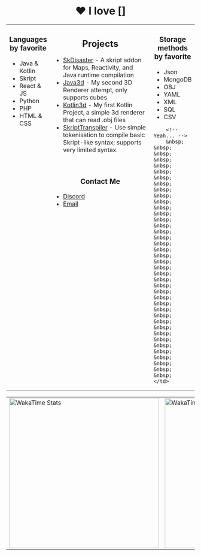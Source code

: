 <h1 align="center">❤️ I love []</h1>

<table width="100%" align="center">
<tr>
	<td width="20%" valign="top">
		<h3 align="center">Languages by favorite</h3>
		<ul>
			<li>Java & Kotlin</li>
			<li>Skript</li>
			<li>React & JS</li>
			<li>Python</li>
			<li>PHP</li>
			<li>HTML & CSS</li>
		</ul>
		<!-- I could not found a better way to center in 3 colums -->
		&nbsp; &nbsp; &nbsp; &nbsp; &nbsp; &nbsp; &nbsp; &nbsp; &nbsp; &nbsp; &nbsp; &nbsp; &nbsp; &nbsp; &nbsp; &nbsp; &nbsp; &nbsp; &nbsp; &nbsp; &nbsp; &nbsp; &nbsp; &nbsp; &nbsp; &nbsp; &nbsp; &nbsp; &nbsp; &nbsp; &nbsp; &nbsp; &nbsp; &nbsp; &nbsp; &nbsp; &nbsp; &nbsp; &nbsp; &nbsp; 
	</td>
	<td width="60%" valign="top">
		<h2 align="center">Projects</h3>
		<ul>
			<li><a href="https://github.com/DjDisaster/SkDisaster">SkDisaster</a> - A skript addon for Maps, Reactivity, and Java runtime compilation</li>
			<li><a href="https://github.com/DjDisaster/Java3d">Java3d</a> - My second 3D Renderer attempt, only supports cubes</li>
			<li><a href="https://github.com/DjDisaster/Kotlin3d">Kotlin3d</a> - My first Kotlin Project, a simple 3d renderer that can read .obj files</li>
			<li><a href="https://github.com/DjDisaster/SkriptTranspiler">SkriptTranspiler</a> - Use simple tokenisation to compile basic Skript-like syntax; supports very limited syntax.</li>
		</ul>  ‎ ‎ ‎ ‎    
		<h3 align="center">Contact Me</h3>
		<ul>
			<li><a href="https://discord.gg/9kV7AuyFte">Discord</a></li>
			<li><a href="mailto:github@kianmail.uk">Email</a></li>
		</ul>
		<!-- I mean if it works it works... -->
		&nbsp; &nbsp; &nbsp; &nbsp; &nbsp; &nbsp; &nbsp; &nbsp; &nbsp; &nbsp; &nbsp; &nbsp; &nbsp; &nbsp; &nbsp; &nbsp; &nbsp; &nbsp; &nbsp; &nbsp; &nbsp; &nbsp; &nbsp; &nbsp; &nbsp; &nbsp; &nbsp; &nbsp; &nbsp; &nbsp; &nbsp; &nbsp; &nbsp; &nbsp; &nbsp; &nbsp; &nbsp; &nbsp; &nbsp; &nbsp; 
		</td>
	<td width="20%" valign="top">
		<h3 align="center">Storage methods by favorite</h3>
		<ul>
			<li>Json</li>
			<li>MongoDB</li>
			<li>OBJ</li>
			<li>YAML</li>
			<li>XML</li>
			<li>SQL</li>
			<li>CSV</li>
		</ul>

		<!-- Yeah... -->
		&nbsp; &nbsp; &nbsp; &nbsp; &nbsp; &nbsp; &nbsp; &nbsp; &nbsp; &nbsp; &nbsp; &nbsp; &nbsp; &nbsp; &nbsp; &nbsp; &nbsp; &nbsp; &nbsp; &nbsp; &nbsp; &nbsp; &nbsp; &nbsp; &nbsp; &nbsp; &nbsp; &nbsp; &nbsp; &nbsp; &nbsp; &nbsp; &nbsp; &nbsp; &nbsp; &nbsp; &nbsp; &nbsp; &nbsp; &nbsp; 
	</td>
</tr>
</table>

<table width="100%" align="center">
	<td width="50%" valign="top">
		<img src="https://wakatime.com/share/@djdisaster/0363995d-c7fe-40ba-b70a-6167386c89df.svg"  height="400" alt="WakaTime Stats">  
	</td>
	<td width="50%" valign="top">
		<img src="https://wakatime.com/share/@djdisaster/5cfbd1fa-8c87-40bd-b393-ecc6bfa0df34.svg" height="400" alt="WakaTime Stats">  
	</td>

</table>
